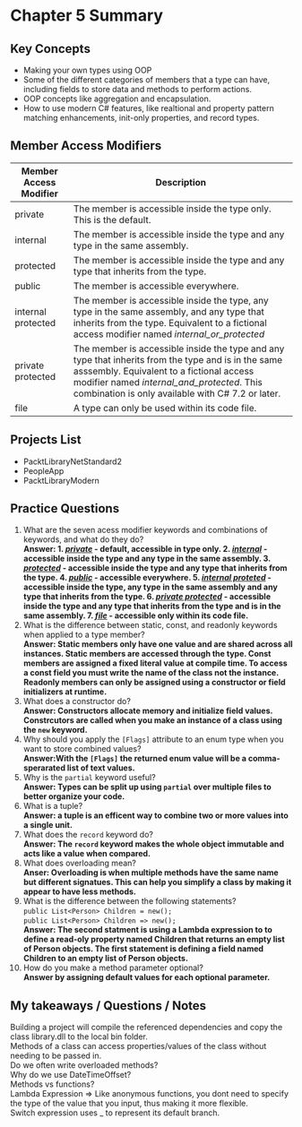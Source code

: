 # Chapter 5 Summary

## Key Concepts
* Making your own types using OOP
* Some of the different categories of members that a type can have, including fields to store data and methods to perform actions.
* OOP concepts like aggregation and encapsulation.
* How to use modern C# features, like realtional and property pattern matching enhancements, init-only properties, and record types.

## Member Access Modifiers
| Member Access Modifier | Description |
| ------- | ----|
| private | The member is accessible inside the type only. This is the default. |
| internal | The member is accessible inside the type and any type in the same assembly. |
| protected | The member is accessible inside the type and any type that inherits from the type. |
| public | The member is accessible everywhere. |
| internal protected | The member is accessible inside the type, any type in the same assembly, and any type that inherits from the type. Equivalent to a fictional access modifier named *internal_or_protected* |
| private protected | The member is accessible inside the type and any type that inherits from the type and is in the same asssembly. Equivalent to a fictional access modifier named *internal_and_protected*. This combination is only available with C# 7.2 or later. |
| file | A type can only be used within its code file. |

## Projects List
* PacktLibraryNetStandard2
* PeopleApp
* PacktLibraryModern


## Practice Questions
1. What are the seven acess modifier keywords and combinations of keywords, and what do they do?  
**Answer: 1. <ins>*private*</ins> - default, accessible in type only. 2. <ins>*internal*</ins> - accessible inside the type and any type in the same assembly. 3. <ins>*protected*</ins> - accessible inside the type and any type that inherits from the type. 4. <ins>*public*</ins> - accessible everywhere. 5. <ins>*internal proteted*</ins> - accessible inside the type, any type in the same assembly and any type that inherits from the type. 6. <ins>*private protected*</ins> - accessible inside the type and any type that inherits from the type and is in the same assembly. 7. <ins>*file*</ins> - accessible only within its code file.**  
2. What is the difference between static, const, and readonly keywords when applied to a type member?  
**Answer: Static members only have one value and are shared across all instances. Static members are accessed through the type. Const members are assigned a fixed literal value at compile time. To access a const field you must write the name of the class not the instance. Readonly members can only be assigned using a constructor or field initializers at runtime.**  
3. What does a constructor do?  
**Answer: Constructors allocate memory and initialize field values. Constrcutors are called when you make an instance of a class using the ```new``` keyword.**  
4. Why should you apply the ```[Flags]``` attribute to an enum type when you want to store combined values?  
**Answer:With the ```[Flags]``` the returned enum value will be a comma-sperarated list of text values.**
5. Why is the ```partial``` keyword useful?  
**Answer: Types can be split up using ```partial``` over multiple files to better organize your code.**  
6. What is a tuple?  
**Answer: a tuple is an efficent way to combine two or more values into a single unit.**
7. What does the ```record``` keyword do?  
**Answer: The ```record``` keyword makes the whole object immutable and acts like a value when compared.**  
8. What does overloading mean?  
**Anser: Overloading is when multiple methods have the same name but different signatues. This can help you simplify a class by making it appear to have less methods.**  
9. What is the difference between the following statements?  
```public List<Person> Children = new();```  
```public List<Person> Children => new();```  
**Answer: The second statment is using a Lambda expression to to define a read-oly property named Children that returns an empty list of Person objects. The first statement is defining a field named Children to an empty list of Person objects.**  
10. How do you make a method parameter optional?  
**Answer by assigning default values for each optional parameter.**   


## My takeaways / Questions / Notes
Building a project will compile the referenced dependencies and copy the class library.dll to the local bin folder.  
Methods of a class can access properties/values of the class without needing to be passed in.  
Do we often write overloaded methods?  
Why do we use DateTimeOffset?  
Methods vs functions?  
Lambda Expression  => Like anonymous functions, you dont need to specify the type of the value that you input, thus making it more flexible.   
Switch expression uses _ to represent its default branch.  




